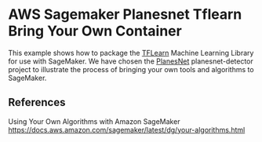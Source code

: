 # AWS Sagemaker Planesnet Tflearn Bring Your Own Container

This example shows how to package the [TFLearn][tfl] Machine Learning Library for use with SageMaker. We have chosen the [PlanesNet][planesnet] planesnet-detector project to illustrate the process of bringing your own tools and algorithms to SageMaker.

## References

Using Your Own Algorithms with Amazon SageMaker  
https://docs.aws.amazon.com/sagemaker/latest/dg/your-algorithms.html


[tfl]: http://tflearn.org/
[planesnet]: https://github.com/rhammell/planesnet-detector
